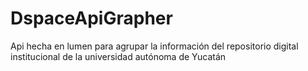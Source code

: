 # DspaceApiGrapher
Api hecha en lumen para agrupar la información del repositorio digital institucional de la universidad autónoma de Yucatán
